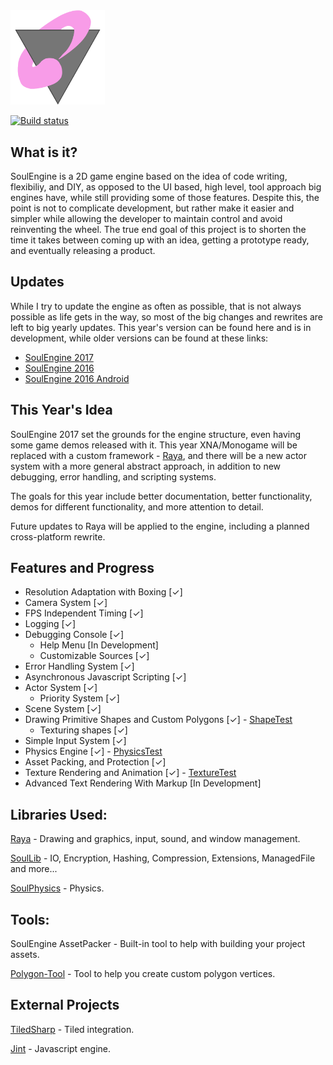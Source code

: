<img src="Resources/SoulEngine2018.png" width=30%>

[![Build status](https://ci.appveyor.com/api/projects/status/yv7u2a04tp1pgmew?svg=true)](https://ci.appveyor.com/project/Cryru/soulengine)

## What is it?

SoulEngine is a 2D game engine based on the idea of code writing, flexibiliy, and DIY, as opposed to the UI based, high level, tool approach big engines have, while still providing some of those features. Despite this, the point is not to complicate development, but rather make it easier and simpler while allowing the developer to maintain control and avoid reinventing the wheel. The true end goal of this project is to shorten the time it takes between coming up with an idea, getting a prototype ready, and eventually releasing a product.

## Updates

While I try to update the engine as often as possible, that is not always possible as life gets in the way, so most of the big changes and rewrites are left to big yearly updates. This year's version can be found here and is in development, while older versions can be found at these links:

* [SoulEngine 2017](https://github.com/Cryru/SoulEngine-2017)
* [SoulEngine 2016](https://github.com/Cryru/SoulEngine-2016)
* [SoulEngine 2016 Android](https://github.com/Cryru/SoulEngine-2016-Android)

## This Year's Idea

SoulEngine 2017 set the grounds for the engine structure, even having some game demos released with it. This year XNA/Monogame will be replaced with a custom framework - [Raya](https://github.com/Cryru/Raya), and there will be a new actor system with a more general abstract approach, in addition to new debugging, error handling, and scripting systems. 

The goals for this year include better documentation, better functionality, demos for different functionality, and more attention to detail.

Future updates to Raya will be applied to the engine, including a planned cross-platform rewrite.

## Features and Progress

- Resolution Adaptation with Boxing [&#10003;]
- Camera System [&#10003;]
- FPS Independent Timing [&#10003;]
- Logging [&#10003;]
- Debugging Console [&#10003;]
  - Help Menu [In Development]
  - Customizable Sources [&#10003;]
- Error Handling System [&#10003;]
- Asynchronous Javascript Scripting [&#10003;]
- Actor System [&#10003;]
  - Priority System [&#10003;]
- Scene System [&#10003;]
- Drawing Primitive Shapes and Custom Polygons [&#10003;] - [ShapeTest](/SoulEngine/Examples/Basic/ShapeTest.cs)
  - Texturing shapes [&#10003;]
- Simple Input System [&#10003;]
- Physics Engine [&#10003;] - [PhysicsTest](/SoulEngine/Examples/Basic/PhysicsTest.cs)
- Asset Packing, and Protection [&#10003;]
- Texture Rendering and Animation [&#10003;] - [TextureTest](/SoulEngine/Examples/Basic/TextureTest.cs)
- Advanced Text Rendering With Markup [In Development]

## Libraries Used:

[Raya](https://github.com/Cryru/Raya) - Drawing and graphics, input, sound, and window management.

[SoulLib](https://github.com/Cryru/SoulLib) - IO, Encryption, Hashing, Compression, Extensions, ManagedFile and more...

[SoulPhysics](https://github.com/Cryru/SoulPhysics) - Physics.

## Tools:

SoulEngine AssetPacker - Built-in tool to help with building your project assets.

[Polygon-Tool](https://github.com/Cryru/Polygon-Tool) - Tool to help you create custom polygon vertices.

## External Projects

[TiledSharp](https://github.com/marshallward/TiledSharp) - Tiled integration.

[Jint](https://github.com/sebastienros/jint) - Javascript engine.
